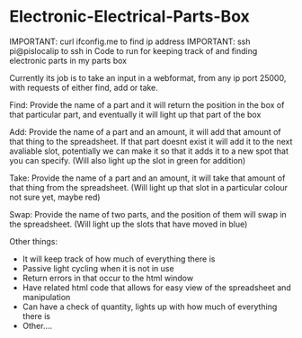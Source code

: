 # Electronic-Electrical-Parts-Box
IMPORTANT: curl ifconfig.me to find ip address
IMPORTANT: ssh pi@pislocalip to ssh in
Code to run for keeping track of and finding electronic parts in my parts box

Currently its job is to take an input in a webformat, from any ip port 25000, with requests of either find, add or take.

Find:
Provide the name of a part and it will return the position in the box of that particular part, and eventually it will light up that part of the box

Add:
Provide the name of a part and an amount, it will add that amount of that thing to the spreadsheet. If that part doesnt exist it will add it to the next avaliable slot, potentially we can make it so that it adds it to a new spot that you can specify. (Will also light up the slot in green for addition)

Take:
Provide the name of a part and an amount, it will take that amount of that thing from the spreadsheet. (Will light up that slot in a particular colour not sure yet, maybe red)

Swap:
Provide the name of two parts, and the position of them will swap in the spreadsheet. (Will light up the slots that have moved in blue)

Other things:
- It will keep track of how much of everything there is
- Passive light cycling when it is not in use
- Return errors in that occur to the html window
- Have related html code that allows for easy view of the spreadsheet and manipulation
- Can have a check of quantity, lights up with how much of everything there is
- Other....
